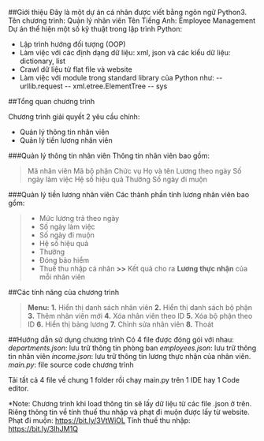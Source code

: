 ##Giới thiệu 
Đây là một dự án cá nhân được viết bằng ngôn ngữ Python3.
Tên chương trình: Quản lý nhân viên
Tên Tiếng Anh: Employee Management
Dự án thể hiện một số kỹ thuật trong lập trình Python:
- Lập trình hướng đối tượng (OOP)
- Làm việc với các định dạng dữ liệu: xml, json
và các kiểu dữ liệu: dictionary, list
- Crawl dữ liệu từ flat file và website 
- Làm việc với module trong standard library của Python như:
-- urllib.request
-- xml.etree.ElementTree
-- sys

##Tổng quan chương trình

Chương trình giải quyết 2 yêu cầu chính:
- Quản lý thông tin nhân viên
- Quản lý tiền lương nhân viên

###Quản lý thông tin nhân viên
Thông tin nhân viên bao gồm:
>Mã nhân viên
Mã bộ phận
Chức vụ
Họ và tên
Lương theo ngày
Số ngày làm việc
Hệ số hiệu quả
Thưởng
Số ngày đi muộn
>

###Quản lý tiền lương nhân viên
Các thành phần tính lương nhân viên bao gồm:
>- Mức lương trả theo ngày
>- Số ngày làm việc
>- Số ngày đi muộn
>- Hệ số hiệu quả
>- Thưởng
>- Đóng bảo hiểm
>- Thuế thu nhập cá nhân
>**>>** Kết quả cho ra **Lương thực nhận** của mỗi nhân viên

##Các tính năng của chương trình
>**Menu:**
>**1.** Hiển thị danh sách nhân viên
>**2.** Hiển thị danh sách bộ phận
>**3.** Thêm nhân viên mới
>**4.** Xóa nhân viên theo ID
>**5.** Xóa bộ phận theo ID
>**6.** Hiển thị bảng lương
>**7.** Chỉnh sửa nhân viên
>**8.** Thoát

##Hướng dẫn sử dụng chương trình
Có 4 file được đóng gói với nhau:
_departments.json_: lưu trữ thông tin phòng ban
_employees.json_: lưu trữ thông tin nhân viên
_income.json_: lưu trữ thông tin lương thực nhận của nhân viên.
_main.py_: file source code chương trình

Tải tất cả 4 file về chung 1 folder rồi chạy main.py trên 1 IDE hay 1 Code editor.

*Note: Chương trình khi load thông tin sẽ lấy dữ liệu từ các file .json ở trên.
Riêng thông tin về tính thuế thu nhập và phạt đi muộn được lấy từ website.
Phạt đi muộn: https://bit.ly/3VtWiOL
Tính thuế thu nhập: https://bit.ly/3IhJM1Q 

